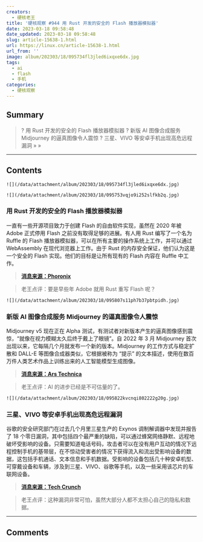 ```yaml
---
creators:
  - 硬核老王
title: '硬核观察 #944 用 Rust 开发的安全的 Flash 播放器模拟器'
date: 2023-03-18 09:58:48
date_updated: 2023-03-18 09:58:48
slug: article-15638-1.html
url: https://linux.cn/article-15638-1.html
url_from: ''
image: album/202303/18/095734fl3jled6ixqxe6dx.jpg
tags:
  - ai
  - flash
  - 手机
categories:
  - 硬核观察
---
```


## Summary

> ? 用 Rust 开发的安全的 Flash 播放器模拟器
> ? 新版 AI 图像合成服务 Midjourney 的逼真图像令人震惊
> ? 三星、VIVO 等安卓手机出现高危远程漏洞
> » 
> »

***

<!-- more -->

## Contents

`![](/data/attachment/album/202303/18/095734fl3jled6ixqxe6dx.jpg)`

`![](/data/attachment/album/202303/18/095753vqjo9i252slfkb2q.jpg)`

### 用 Rust 开发的安全的 Flash 播放器模拟器

一直有一些开源项目致力于创建 Flash 的自由软件实现，虽然在 2020 年被 Adobe 正式停用 Flash 之前没有取得足够的进展。有人用 Rust 编写了一个名为 Ruffle 的 Flash 播放器模拟器，可以在所有主要的操作系统上工作，并可以通过 WebAssembly 在现代浏览器上工作。由于 Rust 的内存安全保证，他们认为这是一个安全的 Flash 实现。他们的目标是让所有现有的 Flash 内容在 Ruffle 中工作。

> 
> **[消息来源：Phoronix](https://www.phoronix.com/news/Ruffle-Adobe-Flash-Rust)**
> 
> 
> 

> 
> 老王点评：要是早些年 Adobe 就用 Rust 重写 Flash 呢？
> 
> 
> 

`![](/data/attachment/album/202303/18/095807s11ph7b37pbtpidh.jpg)`

### 新版 AI 图像合成服务 Midjourney 的逼真图像令人震惊

Midjourney v5 现在正在 Alpha 测试，有测试者对新版本产生的逼真图像感到震惊，“就像在视力模糊太久后终于戴上了眼镜”。自 2022 年 3 月 Midjourney 首次出现以来，它每隔几个月就发布一个新的版本。Midjourney 的工作方式与稳定扩散和 DALL-E 等图像合成器类似，它根据被称为 “提示” 的文本描述，使用在数百万件人类艺术作品上训练出来的人工智能模型生成图像。

> 
> **[消息来源：Ars Technica](https://arstechnica.com/information-technology/2023/03/ai-imager-midjourney-v5-stuns-with-photorealistic-images-and-5-fingered-hands/)**
> 
> 
> 

> 
> 老王点评：AI 的进步已经是不可估量的了。
> 
> 
> 

`![](/data/attachment/album/202303/18/095822kvcnqi802222g20g.jpg)`

### 三星、VIVO 等安卓手机出现高危远程漏洞

谷歌的安全研究部门在过去几个月里三星生产的 Exynos 调制解调器中发现并报告了 18 个零日漏洞，其中包括四个最严重的缺陷，可以通过蜂窝网络静默、远程地破坏受影响的设备。只需要知道电话号码，攻击者可以在没有用户互动的情况下远程控制手机的基带层，在不惊动受害者的情况下获得流入和流出受影响设备的数据，这包括手机通话、文本信息和手机数据。受影响的设备包括几十种安卓机型、可穿戴设备和车辆，涉及到三星、VIVO、谷歌等手机，以及一些采用该芯片的车联网设备。

> 
> **[消息来源：Tech Crunch](https://techcrunch.com/2023/03/16/google-warning-samsung-chips-flaws-android/)**
> 
> 
> 

> 
> 老王点评：这种漏洞非常可怕，虽然大部分人都不太担心自己的隐私和数据。
> 
> 
>

***

## Comments
